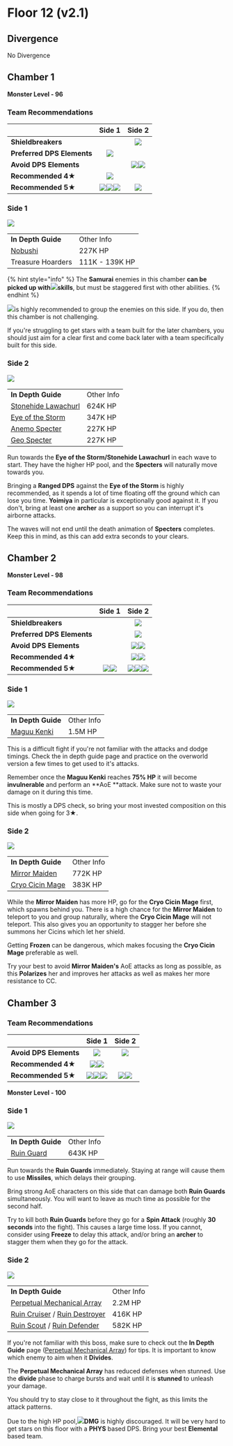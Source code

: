 # Floor 12 (v2.1)

## Divergence

No Divergence

## Chamber 1

**Monster Level - 96**

### Team Recommendations

|                            |                                                                                 Side 1                                                                                |                                        Side 2                                        |
| -------------------------- | :-------------------------------------------------------------------------------------------------------------------------------------------------------------------: | :----------------------------------------------------------------------------------: |
| **Shieldbreakers**         |                                                                                                                                                                       |                       ![](../../.gitbook/assets/geo\_small.png)                      |
| **Preferred DPS Elements** |                                                             ![](../../.gitbook/assets/physical\_small.png)                                                            |                                                                                      |
| **Avoid DPS Elements**     |                                                                                                                                                                       | ![](../../.gitbook/assets/anemo\_small.png)![](../../.gitbook/assets/geo\_small.png) |
| **Recommended 4**★         |                                                         ![](../../.gitbook/assets/ui\_avataricon\_sucrose.png)                                                        |                                                                                      |
| **Recommended 5**★         | ![](../../.gitbook/assets/ui\_avataricon\_lumine\_anemo.png)![](../../.gitbook/assets/ui\_avataricon\_kazuha.png)![](../../.gitbook/assets/ui\_avataricon\_venti.png) |                ![](../../.gitbook/assets/ui\_avataricon\_yoimiya.png)                |

### Side 1

![](../../.gitbook/assets/12-1-1v21.png)

|                                              |                |
| -------------------------------------------- | -------------- |
| **In Depth Guide**                           | Other Info     |
| [Nobushi](../../monsters/samurai/nobushi.md) | 227K HP        |
| Treasure Hoarders                            | 111K - 139K HP |

{% hint style="info" %}
The **Samurai** enemies in this chamber **can be picked up with**![](../../.gitbook/assets/anemo\_small.png)**skills**, but must be staggered first with other abilities.
{% endhint %}

![](../../.gitbook/assets/anemo\_small.png)is highly recommended to group the enemies on this side. If you do, then this chamber is not challenging.

If you're struggling to get stars with a team built for the later chambers, you should just aim for a clear first and come back later with a team specifically built for this side.

### Side 2

![](../../.gitbook/assets/12-1-2v21.png)

|                                                                                    |            |
| ---------------------------------------------------------------------------------- | ---------- |
| **In Depth Guide**                                                                 | Other Info |
| [Stonehide Lawachurl](../../monsters/hilichurls/lawachurls/stonehide-lawachurl.md) | 624K HP    |
| [Eye of the Storm](../../monsters/animals/eye-of-the-storm.md)                     | 347K HP    |
| [Anemo Specter](../../monsters/specters/anemo-specter.md)                          | 227K HP    |
| [Geo Specter](../../monsters/specters/geo-specter.md)                              | 227K HP    |

Run towards the **Eye of the Storm/Stonehide Lawachurl** in each wave to start. They have the higher HP pool, and the **Specters** will naturally move towards you.

Bringing a **Ranged DPS** against the **Eye of the Storm** is highly recommended, as it spends a lot of time floating off the ground which can lose you time. **Yoimiya** in particular is exceptionally good against it. If you don't, bring at least one **archer** as a support so you can interrupt it's airborne attacks.

The waves will not end until the death animation of **Specters** completes. Keep this in mind, as this can add extra seconds to your clears.

## Chamber 2

**Monster Level - 98**

### Team Recommendations

|                            |                                                   Side 1                                                   |                                                                             Side 2                                                                            |
| -------------------------- | :--------------------------------------------------------------------------------------------------------: | :-----------------------------------------------------------------------------------------------------------------------------------------------------------: |
| **Shieldbreakers**         |                                                                                                            |                                                           ![](../../.gitbook/assets/pyro\_small.png)                                                          |
| **Preferred DPS Elements** |                                                                                                            |                                                         ![](../../.gitbook/assets/physical\_small.png)                                                        |
| **Avoid DPS Elements**     |                                                                                                            |                                     ![](../../.gitbook/assets/hydro\_small.png)![](../../.gitbook/assets/cryo\_small.png)                                     |
| **Recommended 4**★         |                                                                                                            |                         ![](../../.gitbook/assets/ui\_avataricon\_xiangling.png)![](../../.gitbook/assets/ui\_avataricon\_sucrose.png)                        |
| **Recommended 5**★         | ![](../../.gitbook/assets/ui\_avataricon\_hutao.png)![](../../.gitbook/assets/ui\_avataricon\_yoimiya.png) | ![](../../.gitbook/assets/ui\_avataricon\_jean.png)![](../../.gitbook/assets/ui\_avataricon\_venti.png)![](../../.gitbook/assets/ui\_avataricon\_zhongli.png) |

### Side 1

![](../../.gitbook/assets/maguu-kenki.png)

|                                                   |            |
| ------------------------------------------------- | ---------- |
| **In Depth Guide**                                | Other Info |
| [Maguu Kenki](../../monsters/elites/maguu-kenki/) | 1.5M HP    |

This is a difficult fight if you're not familiar with the attacks and dodge timings. Check the in depth guide page and practice on the overworld version a few times to get used to it's attacks.

Remember once the **Maguu Kenki** reaches **75% HP** it will become **invulnerable** and perform an **AoE **attack. Make sure not to waste your damage on it during this time.

This is mostly a DPS check, so bring your most invested composition on this side when going for 3★.

### Side 2

![](../../.gitbook/assets/12-2-2v21.png)

|                                                            |            |
| ---------------------------------------------------------- | ---------- |
| **In Depth Guide**                                         | Other Info |
| [Mirror Maiden](../../monsters/fatui/mirror-maiden.md)     | 772K HP    |
| [Cryo Cicin Mage](../../monsters/fatui/cryo-cicin-mage.md) | 383K HP    |

While the **Mirror Maiden** has more HP, go for the **Cryo Cicin Mage** first, which spawns behind you. There is a high chance for the **Mirror Maiden** to teleport to you and group naturally, where the **Cryo Cicin Mage** will not teleport. This also gives you an opportunity to stagger her before she summons her Cicins which let her shield.

Getting **Frozen** can be dangerous, which makes focusing the **Cryo Cicin Mage** preferable as well.

Try your best to avoid **Mirror Maiden's** AoE attacks as long as possible, as this **Polarizes** her and improves her attacks as well as makes her more resistance to CC.

## Chamber 3

### Team Recommendations

|                        |                                                                               Side 1                                                                               |                                                   Side 2                                                   |
| ---------------------- | :----------------------------------------------------------------------------------------------------------------------------------------------------------------: | :--------------------------------------------------------------------------------------------------------: |
| **Avoid DPS Elements** |                                                           ![](../../.gitbook/assets/physical\_small.png)                                                           |                               ![](../../.gitbook/assets/physical\_small.png)                               |
| **Recommended 4**★     |                            ![](../../.gitbook/assets/ui\_avataricon\_xiangling.png)![](../../.gitbook/assets/ui\_avataricon\_beidou.png)                           |                                                                                                            |
| **Recommended 5**★     | ![](../../.gitbook/assets/ui\_avataricon\_ayaka.png)![](../../.gitbook/assets/ui\_avataricon\_tartaglia.png)![](../../.gitbook/assets/ui\_avataricon\_zhongli.png) | ![](../../.gitbook/assets/ui\_avataricon\_hutao.png)![](../../.gitbook/assets/ui\_avataricon\_yoimiya.png) |

**Monster Level - 100**

### Side 1

![](../../.gitbook/assets/12-3-1v21.jpg)

|                                                            |            |
| ---------------------------------------------------------- | ---------- |
| **In Depth Guide**                                         | Other Info |
| [Ruin Guard](../../monsters/ruin-constructs/ruin-guard.md) | 643K HP    |

Run towards the **Ruin Guards** immediately. Staying at range will cause them to use **Missiles**, which delays their grouping.

Bring strong AoE characters on this side that can damage both **Ruin Guards** simultaneously. You will want to leave as much time as possible for the second half.

Try to kill both **Ruin Guards** before they go for a **Spin Attack** (roughly **30 seconds** into the fight). This causes a large time loss. If you cannot, consider using **Freeze** to delay this attack, and/or bring an **archer** to stagger them when they go for the attack.

### Side 2

![](../../.gitbook/assets/perpetual-mechanical-arrray.jpg)

|                                                                                                                                     |            |
| ----------------------------------------------------------------------------------------------------------------------------------- | ---------- |
| **In Depth Guide**                                                                                                                  | Other Info |
| [Perpetual Mechanical Array](../../monsters/elites/perpetual-mechanical-array.md)                                                   | 2.2M HP    |
| [Ruin Cruiser](../../monsters/ruin-constructs/ruin-cruiser.md) / [Ruin Destroyer](../../monsters/ruin-constructs/ruin-destroyer.md) | 416K HP    |
| [Ruin Scout](../../monsters/ruin-constructs/ruin-scout.md) / [Ruin Defender](../../monsters/ruin-constructs/ruin-defender.md)       | 582K HP    |

If you're not familiar with this boss, make sure to check out the **In Depth Guide** page ([Perpetual Mechanical Array](../../monsters/elites/perpetual-mechanical-array.md)) for tips. It is important to know which enemy to aim when it **Divides**.

The **Perpetual Mechanical Array** has reduced defenses when stunned. Use the **divide** phase to charge bursts and wait until it is **stunned** to unleash your damage.

You should try to stay close to it throughout the fight, as this limits the attack patterns.

Due to the high HP pool,![](../../.gitbook/assets/physical\_small.png)**DMG** is highly discouraged. It will be very hard to get stars on this floor with a **PHYS** based DPS. Bring your best **Elemental** based team.
